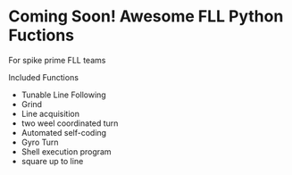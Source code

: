 Coming Soon!  Awesome FLL Python Fuctions
================================

For spike prime FLL teams

Included Functions
  * Tunable Line Following
  * Grind
  * Line acquisition
  * two weel coordinated turn
  * Automated self-coding
  * Gyro Turn
  * Shell execution program
  * square up to line
